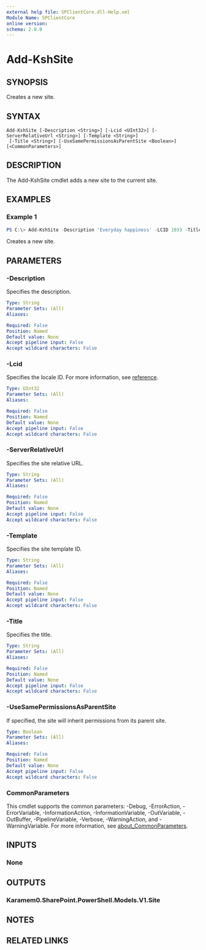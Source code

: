 ```yaml
---
external help file: SPClientCore.dll-Help.xml
Module Name: SPClientCore
online version:
schema: 2.0.0
---
```


# Add-KshSite

## SYNOPSIS
Creates a new site.

## SYNTAX

```
Add-KshSite [-Description <String>] [-Lcid <UInt32>] [-ServerRelativeUrl <String>] [-Template <String>]
 [-Title <String>] [-UseSamePermissionsAsParentSite <Boolean>] [<CommonParameters>]
```

## DESCRIPTION
The Add-KshSite cmdlet adds a new site to the current site.

## EXAMPLES

### Example 1
```powershell
PS C:\> Add-KshSite -Description 'Everyday happiness' -LCID 1033 -Title 'Blog' -Url 'blog' -UseSamePermissionsAsParentSite $true -Template 'BLOG#0'
```

Creates a new site.

## PARAMETERS

### -Description
Specifies the description.

```yaml
Type: String
Parameter Sets: (All)
Aliases:

Required: False
Position: Named
Default value: None
Accept pipeline input: False
Accept wildcard characters: False
```

### -Lcid
Specifies the locale ID.
For more information, see [reference](https://docs.microsoft.com/ja-jp/openspecs/windows_protocols/ms-lcid/70feba9f-294e-491e-b6eb-56532684c37f).

```yaml
Type: UInt32
Parameter Sets: (All)
Aliases:

Required: False
Position: Named
Default value: None
Accept pipeline input: False
Accept wildcard characters: False
```

### -ServerRelativeUrl
Specifies the site relative URL.

```yaml
Type: String
Parameter Sets: (All)
Aliases:

Required: False
Position: Named
Default value: None
Accept pipeline input: False
Accept wildcard characters: False
```

### -Template
Specifies the site template ID.

```yaml
Type: String
Parameter Sets: (All)
Aliases:

Required: False
Position: Named
Default value: None
Accept pipeline input: False
Accept wildcard characters: False
```

### -Title
Specifies the title.

```yaml
Type: String
Parameter Sets: (All)
Aliases:

Required: False
Position: Named
Default value: None
Accept pipeline input: False
Accept wildcard characters: False
```

### -UseSamePermissionsAsParentSite
If specified, the site will inherit permissions from its parent site.

```yaml
Type: Boolean
Parameter Sets: (All)
Aliases:

Required: False
Position: Named
Default value: None
Accept pipeline input: False
Accept wildcard characters: False
```

### CommonParameters
This cmdlet supports the common parameters: -Debug, -ErrorAction, -ErrorVariable, -InformationAction, -InformationVariable, -OutVariable, -OutBuffer, -PipelineVariable, -Verbose, -WarningAction, and -WarningVariable. For more information, see [about_CommonParameters](http://go.microsoft.com/fwlink/?LinkID=113216).

## INPUTS

### None

## OUTPUTS

### Karamem0.SharePoint.PowerShell.Models.V1.Site

## NOTES

## RELATED LINKS
